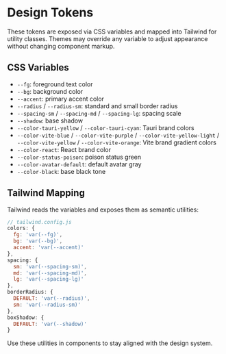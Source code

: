 # Design Tokens

These tokens are exposed via CSS variables and mapped into Tailwind for
utility classes. Themes may override any variable to adjust appearance
without changing component markup.

## CSS Variables

- `--fg`: foreground text color
- `--bg`: background color
- `--accent`: primary accent color
- `--radius` / `--radius-sm`: standard and small border radius
- `--spacing-sm` / `--spacing-md` / `--spacing-lg`: spacing scale
- `--shadow`: base shadow
- `--color-tauri-yellow` / `--color-tauri-cyan`: Tauri brand colors
- `--color-vite-blue` / `--color-vite-purple` / `--color-vite-yellow-light` / `--color-vite-yellow` / `--color-vite-orange`: Vite brand gradient colors
- `--color-react`: React brand color
- `--color-status-poison`: poison status green
- `--color-avatar-default`: default avatar gray
- `--color-black`: base black tone

## Tailwind Mapping

Tailwind reads the variables and exposes them as semantic utilities:

```js
// tailwind.config.js
colors: {
  fg: 'var(--fg)',
  bg: 'var(--bg)',
  accent: 'var(--accent)'
},
spacing: {
  sm: 'var(--spacing-sm)',
  md: 'var(--spacing-md)',
  lg: 'var(--spacing-lg)'
},
borderRadius: {
  DEFAULT: 'var(--radius)',
  sm: 'var(--radius-sm)'
},
boxShadow: {
  DEFAULT: 'var(--shadow)'
}
```

Use these utilities in components to stay aligned with the design system.
